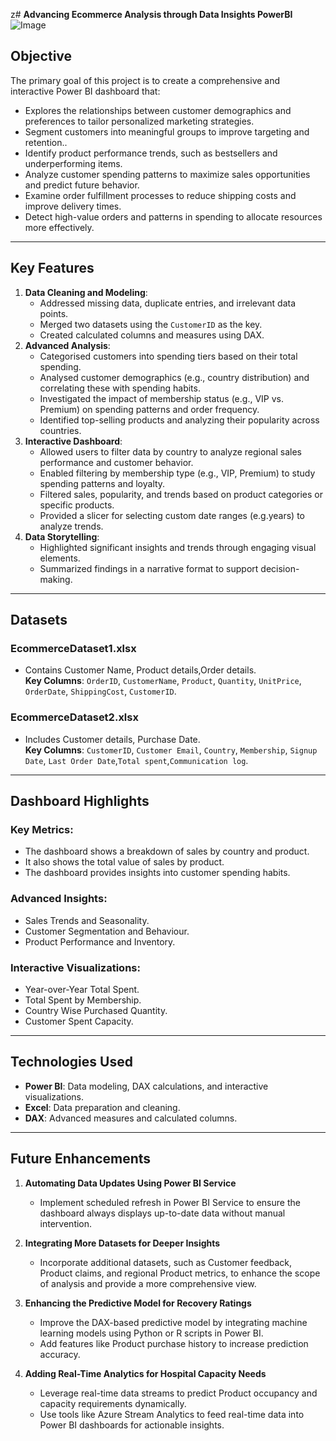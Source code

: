 z# **Advancing Ecommerce Analysis through Data Insights PowerBI**
![Image](https://github.com/user-attachments/assets/42c4ddd6-2278-44d1-ab4a-fb3cbee75791)

## **Objective**

The primary goal of this project is to create a comprehensive and interactive Power BI dashboard that:

- Explores the relationships between customer demographics and preferences to tailor personalized marketing strategies.
- Segment customers into meaningful groups to improve targeting and retention..
- Identify product performance trends, such as bestsellers and underperforming items.
- Analyze customer spending patterns to maximize sales opportunities and predict future behavior.
- Examine order fulfillment processes to reduce shipping costs and improve delivery times.
- Detect high-value orders and patterns in spending to allocate resources more effectively.

---

## **Key Features**

1. **Data Cleaning and Modeling**:
   - Addressed missing data, duplicate entries, and irrelevant data points.
   - Merged two datasets using the `CustomerID` as the key.
   - Created calculated columns and measures using DAX.
2. **Advanced Analysis**:
   - Categorised customers into spending tiers based on their total spending.
   - Analysed customer demographics (e.g., country distribution) and correlating these with spending habits.
   - Investigated the impact of membership status (e.g., VIP vs. Premium) on spending patterns and order frequency.
   - Identified top-selling products and analyzing their popularity across countries.
3. **Interactive Dashboard**:
   -  Allowed users to filter data by country to analyze regional sales performance and customer behavior.
   - Enabled filtering by membership type (e.g., VIP, Premium) to study spending patterns and loyalty.
   - Filtered sales, popularity, and trends based on product categories or specific products.
   - Provided a slicer for selecting custom date ranges (e.g.years) to analyze trends.
4. **Data Storytelling**:
   - Highlighted significant insights and trends through engaging visual elements.
   - Summarized findings in a narrative format to support decision-making.

---

## **Datasets**

### **EcommerceDataset1.xlsx**

- Contains Customer Name, Product details,Order details.  
**Key Columns**: `OrderID`, `CustomerName`, `Product`, `Quantity`, `UnitPrice`, `OrderDate`, `ShippingCost`, `CustomerID`.

### **EcommerceDataset2.xlsx**

- Includes Customer details, Purchase Date.  
**Key Columns**: `CustomerID`, `Customer Email`, `Country`, `Membership`, `Signup Date`, `Last Order Date`,`Total spent`,`Communication log`.

---

## **Dashboard Highlights**

### **Key Metrics**:

- The dashboard shows a breakdown of sales by country and product.
- It also shows the total value of sales by product.
- The dashboard provides insights into customer spending habits.

### **Advanced Insights**:

- Sales Trends and Seasonality.
- Customer Segmentation and Behaviour.
- Product Performance and Inventory.

### **Interactive Visualizations**:

- Year-over-Year Total Spent.
- Total Spent by Membership.
- Country Wise Purchased Quantity.
- Customer Spent Capacity.

---

## **Technologies Used**

- **Power BI**: Data modeling, DAX calculations, and interactive visualizations.
- **Excel**: Data preparation and cleaning.
- **DAX**: Advanced measures and calculated columns.

---

## **Future Enhancements**

1. **Automating Data Updates Using Power BI Service**  
   - Implement scheduled refresh in Power BI Service to ensure the dashboard always displays up-to-date data without manual intervention.

2. **Integrating More Datasets for Deeper Insights**  
   - Incorporate additional datasets, such as Customer feedback, Product claims, and regional Product metrics, to enhance the scope of analysis and provide a more comprehensive view.

3. **Enhancing the Predictive Model for Recovery Ratings**  
   - Improve the DAX-based predictive model by integrating machine learning models using Python or R scripts in Power BI.  
   - Add features like Product purchase history to increase prediction accuracy.

4. **Adding Real-Time Analytics for Hospital Capacity Needs**  
   - Leverage real-time data streams to predict Product occupancy and capacity requirements dynamically.  
   - Use tools like Azure Stream Analytics to feed real-time data into Power BI dashboards for actionable insights.

